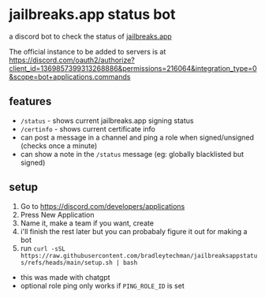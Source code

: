 # jailbreaks.app status bot

a discord bot to check the status of [jailbreaks.app](https://jailbreaks.app) 

The official instance to be added to servers is at https://discord.com/oauth2/authorize?client_id=1369857399313268886&permissions=216064&integration_type=0&scope=bot+applications.commands

## features

* `/status` - shows current jailbreaks.app signing status
* `/certinfo` - shows current certificate info
* can post a message in a channel and ping a role when signed/unsigned (checks once a minute)
* can show a note in the `/status` message (eg: globally blacklisted but signed)

## setup

1. Go to https://discord.com/developers/applications
2. Press New Application
3. Name it, make a team if you want, create
4. i'll finish the rest later but you can probabaly figure it out for making a bot
5. run `curl -sSL https://raw.githubusercontent.com/bradleytechman/jailbreaksappstatus/refs/heads/main/setup.sh | bash`

* this was made with chatgpt
* optional role ping only works if `PING_ROLE_ID` is set
